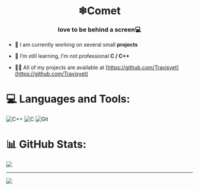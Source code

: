 <h1 align="center">❄Comet</h1>
<h3 align="center">love to be behind a screen💻</h3>

- 🔭 I am currently working on several small **projects**

- 🌱 I’m still learning, I’m not professional **C / C++**

- 👨‍💻 All of my projects are available at [https://github.com/Travisyet](https://github.com/Travisyet)
<p align="left">
</p>

# 💻 Languages and Tools:
![C++](https://img.shields.io/badge/c++-%2300599C.svg?style=for-the-badge&logo=c%2B%2B&logoColor=white) ![C](https://img.shields.io/badge/c-%2300599C.svg?style=for-the-badge&logo=c&logoColor=white) ![Git](https://img.shields.io/badge/git-%23F05033.svg?style=for-the-badge&logo=git&logoColor=white)
# 📊 GitHub Stats:
![](https://github-readme-stats.vercel.app/api/top-langs/?username=Travisyet&theme=dark&hide_border=true&include_all_commits=true&count_private=false&layout=compact)

---
[![](https://visitcount.itsvg.in/api?id=Travisyet&icon=0&color=0)](https://visitcount.itsvg.in)


